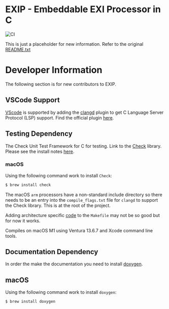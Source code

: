 # EXIP - Embeddable EXI Processor in C

![CI](https://github.com/ekrich/exip/workflows/CI/badge.svg)

This is just a placeholder for new information. Refer to the original
[README.txt](README.txt)

# Developer Information

The following section is for new contributors to EXIP.

## VSCode Support

[VScode](https://code.visualstudio.com/) is supported by adding the [clangd](https://clangd.llvm.org/) plugin to get C Language Server Protocol (LSP) support. Find the official plugin [here](https://marketplace.visualstudio.com/items?itemName=llvm-vs-code-extensions.vscode-clangd).


## Testing Dependency

The Check Unit Test Framework for C for testing. Link to the [Check](https://libcheck.github.io/check/) library. Please see the install notes [here](https://libcheck.github.io/check/web/install.html).

### macOS

Using the following command work to install `Check`:

```sh
$ brew install check
```

The macOS `arm` processors have a non-standard include directory so there needs to be an entry into the `compile_flags.txt` file for `clangd` to support the Check library. This is at the root of the project.

Adding architecture specific [code](https://stackoverflow.com/questions/714100/os-detecting-makefile) to the `Makefile` may not be so good but for now it works.

Compiles on macOS M1 using Ventura 13.6.7 and Xcode command line tools.

## Documentation Dependency

In order the make the documentation you need to install [doxygen](https://www.doxygen.nl/).

## macOS

Using the following command work to install `doxygen`:

```sh
$ brew install doxygen
```
